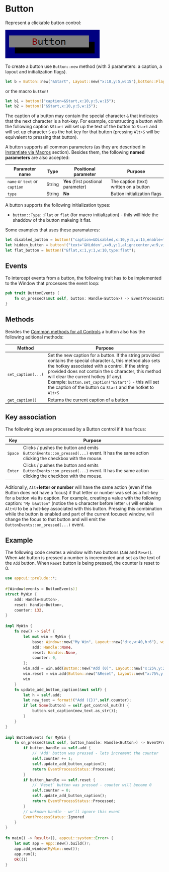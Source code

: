 # Button

Represent a clickable button control:

<img src="img/button.png" width=300/>

To create a button use `Button::new` method (with 3 parameters: a caption, a layout and initialization flags).
```rs
let b = Button::new("&Start", Layout::new("x:10,y:5,w:15"),botton::Flags::None);
```
or the macro `button!`
```rs
let b1 = button!("caption=&Start,x:10,y:5,w:15");
let b2 = button!("&Start,x:10,y:5,w:15");
```

The caption of a button may contain the special character `&` that indicates that the next character is a hot-key. For example, constructing a button with the following caption `&Start` will set up the text of the button to `Start` and will set up character `S` as the hot key for that button (pressing `Alt+S` will be equivalent to pressing that button).

A button supports all common parameters (as they are described in [Instantiate via Macros](../instantiate_via_macros.md) section). Besides them, the following **named parameters** are also accepted:

| Parameter name | Type | Positional parameter  | Purpose |
|----------------|------|-----------------------|---------|
| `name` or `text` or `caption` | String | **Yes** (first postional parameter) | The caption (text) written on a button |
| `type`                        | String | **No** | Button initialization flags |

A button supports the following initialization types:
* `button::Type::Flat` or `flat` (for macro initialization) - thils will hide the shaddow of the button makeing it flat.

Some examples that uses these paramateres:
```rs
let disabled_button = button!("caption=&Disabled,x:10,y:5,w:15,enable=false");
let hidden_button = button!("text='&Hidden',x=9,y:1,align:center,w:9,visible=false");
let flat_button = button!("&flat,x:1,y:1,w:10,type:flat");
```

## Events
To intercept events from a button, the following trait has to be implemented to the Window that processes the event loop:
```rs
pub trait ButtonEvents {
    fn on_pressed(&mut self, button: Handle<Button>) -> EventProcessStatus {...}
}
```

## Methods

Besides the [Common methods for all Controls](../common_methods.md) a button also has the following aditional methods:

| Method             | Purpose                                                                             |
|--------------------|-------------------------------------------------------------------------------------|
| `set_caption(...)` | Set the new caption for a button. If the string provided contains the special character `&`, this method also sets the hotkey associated with a control. If the string provided does not contain the `&` character, this method will clear the current hotkey (if any).<br>Example: `button.set_caption("&Start")` - this will set the caption of the button cu `Start` and the hotket to `Alt+S` |
| `get_caption()`    | Returns the current caption of a button |

## Key association

The following keys are processed by a Button control if it has focus:

| Key           | Purpose                                                                             |
|---------------|-------------------------------------------------------------------------------------|
| `Space`       | Clicks / pushes the button and emits `ButtonEvents::on_pressed(...)` event. It has the same action clicking the checkbox with the mouse.  |
| `Enter`       | Clicks / pushes the button and emits `ButtonEvents::on_pressed(...)` event. It has the same action clicking the checkbox with the mouse.  |

Aditionally, `Alt`+**letter or number** will have the same action (even if the Button does not have a focus) if that letter or nunber was set as a hot-key for a button via its caption. For example, creating a value with the following caption: `"My b&utton"` (notice the `&` character before letter `u`) will enable `Alt+U` to be a hot-key associated with this button. Pressing this combination while the button is enabled and part of the current focused window, will change the focus to that button and will emit the `ButtonEvents::on_pressed(...)` event.

## Example

The following code creates a window with two buttons (`Add` and `Reset`). When `Add` button is pressed a number is incremented and set as the text of the `Add` button. When `Reset` button is being pressed, the counter is reset to 0.

```rs
use appcui::prelude::*;

#[Window(events = ButtonEvents)]
struct MyWin {
    add: Handle<Button>,
    reset: Handle<Button>,
    counter: i32,
}

impl MyWin {
    fn new() -> Self {
        let mut win = MyWin {
            base: Window::new("My Win", Layout::new("d:c,w:40,h:6"), window::Flags::None),
            add: Handle::None,
            reset: Handle::None,
            counter: 0,
        };
        win.add = win.add(Button::new("Add (0)", Layout::new("x:25%,y:2,w:13,a:c"), button::Type::Normal));
        win.reset = win.add(Button::new("&Reset", Layout::new("x:75%,y:2,w:13,a:c",), button::Type::Normal));
        win
    }
    fn update_add_button_caption(&mut self) {
        let h = self.add;
        let new_text = format!("Add ({})",self.counter);
        if let Some(button) = self.get_control_mut(h) {
            button.set_caption(new_text.as_str());
        }
    }
}

impl ButtonEvents for MyWin {
    fn on_pressed(&mut self, button_handle: Handle<Button>) -> EventProcessStatus {
        if button_handle == self.add {
            // 'Add' button was pressed - lets increment the counter
            self.counter += 1;
            self.update_add_button_caption();
            return EventProcessStatus::Processed;
        }
        if button_handle == self.reset {
            // 'Reset` button was pressed - counter will become 0
            self.counter = 0;
            self.update_add_button_caption();
            return EventProcessStatus::Processed;
        }
        // unknown handle - we'll ignore this event
        EventProcessStatus::Ignored
    }
}

fn main() -> Result<(), appcui::system::Error> {
    let mut app = App::new().build()?;
    app.add_window(MyWin::new());
    app.run();
    Ok(())
}
```